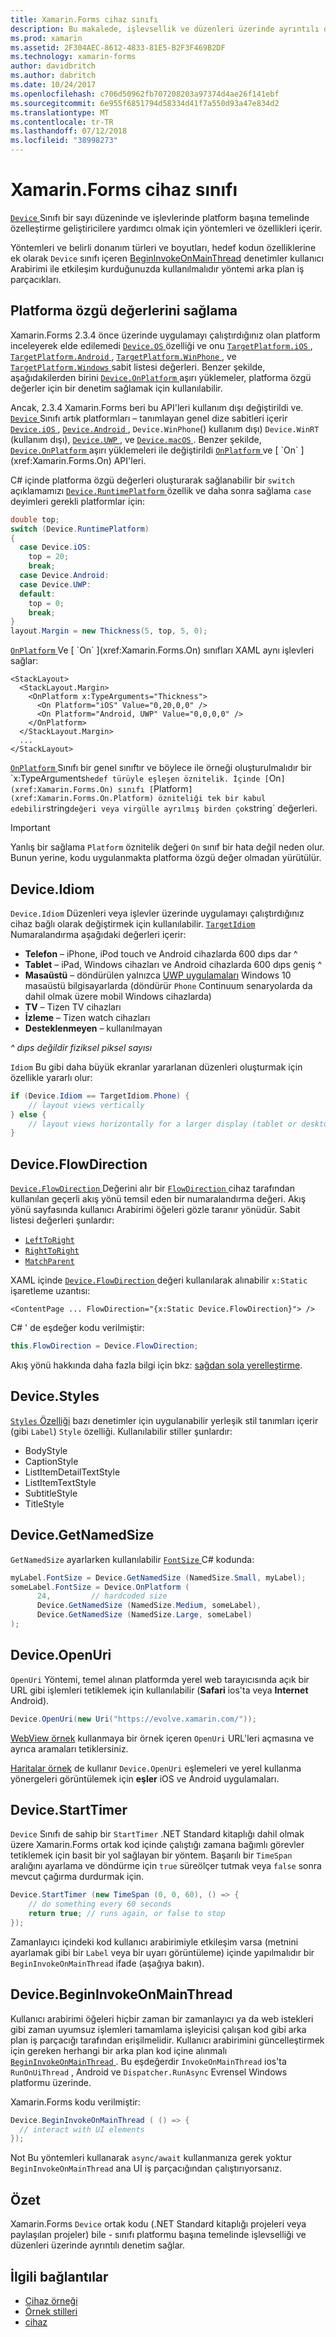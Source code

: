 ```yaml
---
title: Xamarin.Forms cihaz sınıfı
description: Bu makalede, işlevsellik ve düzenleri üzerinde ayrıntılı denetim platformu başına temelinde Xamarin.Forms cihazı sınıfını kullanmayı açıklar.
ms.prod: xamarin
ms.assetid: 2F304AEC-8612-4833-81E5-B2F3F469B2DF
ms.technology: xamarin-forms
author: davidbritch
ms.author: dabritch
ms.date: 10/24/2017
ms.openlocfilehash: c706d50962fb707208203a97374d4ae26f141ebf
ms.sourcegitcommit: 6e955f6851794d58334d41f7a550d93a47e834d2
ms.translationtype: MT
ms.contentlocale: tr-TR
ms.lasthandoff: 07/12/2018
ms.locfileid: "38998273"
---
```

# <a name="xamarinforms-device-class"></a>Xamarin.Forms cihaz sınıfı

[ `Device` ](xref:Xamarin.Forms.Device) Sınıfı bir sayı düzeninde ve işlevlerinde platform başına temelinde özelleştirme geliştiricilere yardımcı olmak için yöntemleri ve özellikleri içerir.

Yöntemleri ve belirli donanım türleri ve boyutları, hedef kodun özelliklerine ek olarak `Device` sınıfı içeren [BeginInvokeOnMainThread](#Device_BeginInvokeOnMainThread) denetimler kullanıcı Arabirimi ile etkileşim kurduğunuzda kullanılmalıdır yöntemi arka plan iş parçacıkları.

<a name="providing-platform-values" />

## <a name="providing-platform-specific-values"></a>Platforma özgü değerlerini sağlama

Xamarin.Forms 2.3.4 önce üzerinde uygulamayı çalıştırdığınız olan platform inceleyerek elde edilemedi [ `Device.OS` ](xref:Xamarin.Forms.Device.OS) özelliği ve onu [ `TargetPlatform.iOS` ](xref:Xamarin.Forms.TargetPlatform.iOS), [ `TargetPlatform.Android` ](xref:Xamarin.Forms.TargetPlatform.Android), [ `TargetPlatform.WinPhone` ](xref:Xamarin.Forms.TargetPlatform.WinPhone), ve [ `TargetPlatform.Windows` ](xref:Xamarin.Forms.TargetPlatform.Windows) sabit listesi değerleri. Benzer şekilde, aşağıdakilerden birini [ `Device.OnPlatform` ](xref:Xamarin.Forms.Device.OnPlatform(System.Action,System.Action,System.Action,System.Action)) aşırı yüklemeler, platforma özgü değerler için bir denetim sağlamak için kullanılabilir.

Ancak, 2.3.4 Xamarin.Forms beri bu API'leri kullanım dışı değiştirildi ve. [ `Device` ](xref:Xamarin.Forms.Device) Sınıfı artık platformları – tanımlayan genel dize sabitleri içerir [ `Device.iOS` ](xref:Xamarin.Forms.Device.iOS), [ `Device.Android` ](xref:Xamarin.Forms.Device.Android), `Device.WinPhone`() kullanım dışı) `Device.WinRT` (kullanım dışı), [ `Device.UWP` ](xref:Xamarin.Forms.Device.UWP), ve [ `Device.macOS` ](xref:Xamarin.Forms.Device.macOS). Benzer şekilde, [ `Device.OnPlatform` ](xref:Xamarin.Forms.Device.OnPlatform(System.Action,System.Action,System.Action,System.Action)) aşırı yüklemeleri ile değiştirildi [ `OnPlatform` ](xref:Xamarin.Forms.OnPlatform`1) ve [ `On` ](xref:Xamarin.Forms.On) API'leri.

C# içinde platforma özgü değerleri oluşturarak sağlanabilir bir `switch` açıklamamızı [ `Device.RuntimePlatform` ](xref:Xamarin.Forms.Device.RuntimePlatform) özellik ve daha sonra sağlama `case` deyimleri gerekli platformlar için:

```csharp
double top;
switch (Device.RuntimePlatform)
{
  case Device.iOS:
    top = 20;
    break;
  case Device.Android:
  case Device.UWP:
  default:
    top = 0;
    break;
}
layout.Margin = new Thickness(5, top, 5, 0);
```

[ `OnPlatform` ](xref:Xamarin.Forms.OnPlatform`1) Ve [ `On` ](xref:Xamarin.Forms.On) sınıfları XAML aynı işlevleri sağlar:

```xaml
<StackLayout>
  <StackLayout.Margin>
    <OnPlatform x:TypeArguments="Thickness">
      <On Platform="iOS" Value="0,20,0,0" />
      <On Platform="Android, UWP" Value="0,0,0,0" />
    </OnPlatform>
  </StackLayout.Margin>
  ...
</StackLayout>
```

[ `OnPlatform` ](xref:Xamarin.Forms.OnPlatform`1) Sınıfı bir genel sınıftır ve böylece ile örneği oluşturulmalıdır bir `x:TypeArguments` hedef türüyle eşleşen öznitelik. İçinde [ `On` ](xref:Xamarin.Forms.On) sınıfı [ `Platform` ](xref:Xamarin.Forms.On.Platform) özniteliği tek bir kabul edebilir `string` değeri veya virgülle ayrılmış birden çok `string` değerleri.

> [!IMPORTANT]
> Yanlış bir sağlama `Platform` öznitelik değeri `On` sınıf bir hata değil neden olur. Bunun yerine, kodu uygulanmakta platforma özgü değer olmadan yürütülür.

<a name="Device_Idiom" />

## <a name="deviceidiom"></a>Device.Idiom

`Device.Idiom` Düzenleri veya işlevler üzerinde uygulamayı çalıştırdığınız cihaz bağlı olarak değiştirmek için kullanılabilir. [ `TargetIdiom` ](xref:Xamarin.Forms.TargetIdiom) Numaralandırma aşağıdaki değerleri içerir:

-  **Telefon** – iPhone, iPod touch ve Android cihazlarda 600 dıps dar ^
-  **Tablet** – iPad, Windows cihazları ve Android cihazlarda 600 dıps geniş ^
-  **Masaüstü** – döndürülen yalnızca [UWP uygulamaları](~/xamarin-forms/platform/windows/installation/index.md) Windows 10 masaüstü bilgisayarlarda (döndürür `Phone` Continuum senaryolarda da dahil olmak üzere mobil Windows cihazlarda)
-  **TV** – Tizen TV cihazları
-  **İzleme** – Tizen watch cihazları
-  **Desteklenmeyen** – kullanılmayan

*^ dıps değildir fiziksel piksel sayısı*

`Idiom` Bu gibi daha büyük ekranlar yararlanan düzenleri oluşturmak için özellikle yararlı olur:

```csharp
if (Device.Idiom == TargetIdiom.Phone) {
    // layout views vertically
} else {
    // layout views horizontally for a larger display (tablet or desktop)
}
```

## <a name="deviceflowdirection"></a>Device.FlowDirection

[ `Device.FlowDirection` ](xref:Xamarin.Forms.VisualElement.FlowDirection) Değerini alır bir [ `FlowDirection` ](xref:Xamarin.Forms.FlowDirection) cihaz tarafından kullanılan geçerli akış yönü temsil eden bir numaralandırma değeri. Akış yönü sayfasında kullanıcı Arabirimi öğeleri gözle taranır yönüdür. Sabit listesi değerleri şunlardır:

- [`LeftToRight`](xref:Xamarin.Forms.FlowDirection.LeftToRight)
- [`RightToRight`](xref:Xamarin.Forms.FlowDirection.RightToLeft)
- [`MatchParent`](xref:Xamarin.Forms.FlowDirection.MatchParent)

XAML içinde [ `Device.FlowDirection` ](xref:Xamarin.Forms.VisualElement.FlowDirection) değeri kullanılarak alınabilir `x:Static` işaretleme uzantısı:

```xaml
<ContentPage ... FlowDirection="{x:Static Device.FlowDirection}"> />
```

C# ' de eşdeğer kodu verilmiştir:

```csharp
this.FlowDirection = Device.FlowDirection;
```

Akış yönü hakkında daha fazla bilgi için bkz: [sağdan sola yerelleştirme](~/xamarin-forms/app-fundamentals/localization/right-to-left.md).

<a name="Device_Styles" />

## <a name="devicestyles"></a>Device.Styles

[ `Styles` Özelliği](~/xamarin-forms/user-interface/styles/index.md) bazı denetimler için uygulanabilir yerleşik stil tanımları içerir (gibi `Label`) `Style` özelliği. Kullanılabilir stiller şunlardır:

* BodyStyle
* CaptionStyle
* ListItemDetailTextStyle
* ListItemTextStyle
* SubtitleStyle
* TitleStyle

<a name="Device_GetNamedSize" />

## <a name="devicegetnamedsize"></a>Device.GetNamedSize

`GetNamedSize` ayarlarken kullanılabilir [ `FontSize` ](~/xamarin-forms/user-interface/text/fonts.md) C# kodunda:

```csharp
myLabel.FontSize = Device.GetNamedSize (NamedSize.Small, myLabel);
someLabel.FontSize = Device.OnPlatform (
      24,         // hardcoded size
      Device.GetNamedSize (NamedSize.Medium, someLabel),
      Device.GetNamedSize (NamedSize.Large, someLabel)
);
```

<a name="Device_OpenUri" />

## <a name="deviceopenuri"></a>Device.OpenUri

`OpenUri` Yöntemi, temel alınan platformda yerel web tarayıcısında açık bir URL gibi işlemleri tetiklemek için kullanılabilir (**Safari** ios'ta veya **Internet** Android).

```csharp
Device.OpenUri(new Uri("https://evolve.xamarin.com/"));
```

[WebView örnek](https://github.com/xamarin/xamarin-forms-samples/blob/master/WorkingWithWebview/WorkingWithWebview/WebAppPage.cs) kullanmaya bir örnek içeren `OpenUri` URL'leri açmasına ve ayrıca aramaları tetiklersiniz.

[Haritalar örnek](https://github.com/xamarin/xamarin-forms-samples/blob/master/WorkingWithMaps/WorkingWithMaps/MapAppPage.cs) de kullanır `Device.OpenUri` eşlemeleri ve yerel kullanma yönergeleri görüntülemek için **eşler** iOS ve Android uygulamaları.

<a name="Device_StartTimer" />

## <a name="devicestarttimer"></a>Device.StartTimer

`Device` Sınıfı de sahip bir `StartTimer` .NET Standard kitaplığı dahil olmak üzere Xamarin.Forms ortak kod içinde çalıştığı zamana bağımlı görevler tetiklemek için basit bir yol sağlayan bir yöntem. Başarılı bir `TimeSpan` aralığını ayarlama ve döndürme için `true` süreölçer tutmak veya `false` sonra mevcut çağırma durdurmak için.

```csharp
Device.StartTimer (new TimeSpan (0, 0, 60), () => {
    // do something every 60 seconds
    return true; // runs again, or false to stop
});
```

Zamanlayıcı içindeki kod kullanıcı arabirimiyle etkileşim varsa (metnini ayarlamak gibi bir `Label` veya bir uyarı görüntüleme) içinde yapılmalıdır bir `BeginInvokeOnMainThread` ifade (aşağıya bakın).

<a name="Device_BeginInvokeOnMainThread" />

## <a name="devicebegininvokeonmainthread"></a>Device.BeginInvokeOnMainThread

Kullanıcı arabirimi öğeleri hiçbir zaman bir zamanlayıcı ya da web istekleri gibi zaman uyumsuz işlemleri tamamlama işleyicisi çalışan kod gibi arka plan iş parçacığı tarafından erişilmelidir. Kullanıcı arabirimini güncelleştirmek için gereken herhangi bir arka plan kod içine alınmalı [ `BeginInvokeOnMainThread` ](xref:Xamarin.Forms.Device.BeginInvokeOnMainThread(System.Action)). Bu eşdeğerdir `InvokeOnMainThread` ios'ta `RunOnUiThread` , Android ve `Dispatcher.RunAsync` Evrensel Windows platformu üzerinde.

Xamarin.Forms kodu verilmiştir:

```csharp
Device.BeginInvokeOnMainThread ( () => {
  // interact with UI elements
});
```

Not Bu yöntemleri kullanarak `async/await` kullanmanıza gerek yoktur `BeginInvokeOnMainThread` ana UI iş parçacığından çalıştırıyorsanız.

## <a name="summary"></a>Özet

Xamarin.Forms `Device` ortak kodu (.NET Standard kitaplığı projeleri veya paylaşılan projeler) bile - sınıfı platformu başına temelinde işlevselliği ve düzenleri üzerinde ayrıntılı denetim sağlar.


## <a name="related-links"></a>İlgili bağlantılar

- [Cihaz örneği](https://developer.xamarin.com/samples/xamarin-forms/WorkingWithDevice/)
- [Örnek stilleri](https://developer.xamarin.com/samples/xamarin-forms/WorkingWithStyles/)
- [cihaz](xref:Xamarin.Forms.Device)
